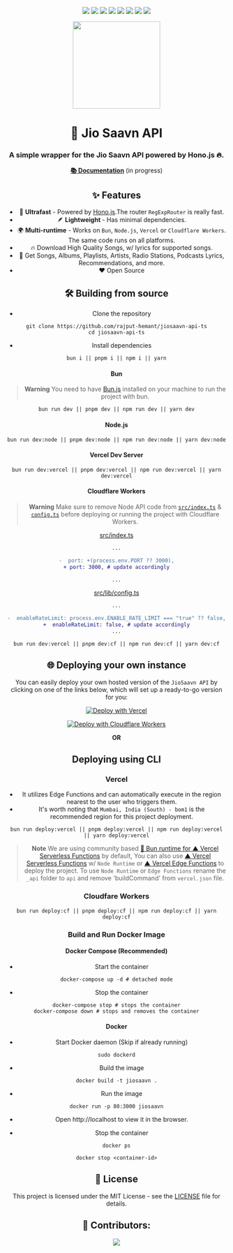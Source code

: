 <main align=center>

![][ci] ![][views] ![][stars] ![][forks] ![][issues] ![][license] ![][code-size] ![][commit-activity]

<img src="./public/jiosaavn-2.png" width="200px"/>

# 🎵 Jio Saavn API

### A simple wrapper for the Jio Saavn API powered by Hono.js 🔥.

[**📚 Documentation**](https://docs-jiosaavn.netlify.app/) (in progress)

## ✨ Features

</div>

- 🚀 **Ultrafast** - Powered by [Hono.js](https://hono.dev).The router `RegExpRouter` is really fast.
- 🪶 **Lightweight** - Has minimal dependencies.
- 🌍 **Multi-runtime** - Works on `Bun`, `Node.js`, `Vercel` or `Cloudflare Workers`. The same code runs on all platforms.
- 🔥 Download High Quality Songs, w/ lyrics for supported songs.
- 🎵 Get Songs, Albums, Playlists, Artists, Radio Stations, Podcasts Lyrics, Recommendations, and more.
- ❤️ Open Source

<div align=center>

## 🛠️ Building from source

</div>

- Clone the repository

```
git clone https://github.com/rajput-hemant/jiosaavn-api-ts
cd jiosaavn-api-ts
```

- Install dependencies

```
bun i || pnpm i || npm i || yarn
```

#### Bun

> **Warning**
> You need to have [Bun.js](https://bun.sh) installed on your machine to run the project with bun.

```
bun run dev || pnpm dev || npm run dev || yarn dev
```

#### Node.js

```
bun run dev:node || pnpm dev:node || npm run dev:node || yarn dev:node
```

#### Vercel Dev Server

```
bun run dev:vercel || pnpm dev:vercel || npm run dev:vercel || yarn dev:vercel
```

#### Cloudflare Workers

> **Warning**
> Make sure to remove Node API code from [`src/index.ts`](https://github.com/rajput-hemant/jiosaavn-api-ts/blob/master/src/index.ts) & [`config.ts`](https://github.com/rajput-hemant/jiosaavn-api-ts/blob/master/src/lib/config.ts#L8) before deploying or running the project with Cloudflare Workers.

[src/index.ts](https://github.com/rajput-hemant/jiosaavn-api-ts/blob/master/src/index.ts)

```diff
...

-  port: +(process.env.PORT ?? 3000),
+ port: 3000, # update accordingly

...
```

[src/lib/config.ts](https://github.com/rajput-hemant/jiosaavn-api-ts/blob/master/src/lib/config.ts#L8)

```diff
...

-  enableRateLimit: process.env.ENABLE_RATE_LIMIT === "true" ?? false,
+  enableRateLimit: false, # update accordingly
...

```

```
bun run dev:vercel || pnpm dev:cf || npm run dev:cf || yarn dev:cf
```

<div align = center>

## 🌐 Deploying your own instance

You can easily deploy your own hosted version of the `JioSaavn API` by clicking on one of the links below, which will set up a ready-to-go version for you:

[![Deploy with Vercel](https://vercel.com/button)](https://vercel.com/new/clone?repository-url=https://github.com/sumitkolhe/jiosaavn-api)

[![Deploy with Cloudflare Workers](https://deploy.workers.cloudflare.com/button)](https://deploy.workers.cloudflare.com/?url=https://github.com/rajput-hemant/jiosaavn-api-ts)

**OR**

## Deploying using CLI

</div>

### Vercel

- It utilizes Edge Functions and can automatically execute in the region nearest to the user who triggers them.
- It's worth noting that `Mumbai, India (South) - bom1` is the recommended region for this project deployment.

```
bun run deploy:vercel || pnpm deploy:vercel || npm run deploy:vercel || yarn deploy:vercel
```

> **Note**
> We are using community based [🐰 Bun runtime for ▲ Vercel Serverless Functions](https://github.com/vercel-community/bun) by default, You can also use [▲ Vercel Serverless Functions](https://vercel.com/docs/functions/serverless-functions) w/ `Node Runtime` or [▲ Vercel Edge Functions](https://vercel.com/docs/functions/edge-functions) to deploy the project.
> To use `Node Runtime` or `Edge Functions` rename the `_api` folder to `api` and remove 'buildCommand' from `vercel.json` file.

### Cloudfare Workers

```
bun run deploy:cf || pnpm deploy:cf || npm run deploy:cf || yarn deploy:cf
```

### Build and Run Docker Image

#### Docker Compose (Recommended)

- Start the container

```
docker-compose up -d # detached mode
```

- Stop the container

```
docker-compose stop # stops the container
docker-compose down # stops and removes the container
```

#### Docker

- Start Docker daemon (Skip if already running)

```
sudo dockerd
```

- Build the image

```
docker build -t jiosaavn .
```

- Run the image

```
docker run -p 80:3000 jiosaavn
```

- Open http://localhost to view it in the browser.

- Stop the container

```
docker ps
```

```
docker stop <container-id>
```

<div align=center>

## 📜 License

This project is licensed under the MIT License - see the [LICENSE](LICENSE) file for details.

## 🦾 Contributors:

<a href="https://github.com/rajput-hemant/jiosaavn-api-ts/graphs/contributors" target="blank"> <img src="https://contrib.rocks/image?repo=rajput-hemant/jiosaavn-api-ts&max=500" />

</main>

<!----------------------------------{ Labels }--------------------------------->

[views]: https://komarev.com/ghpvc/?username=jiosaavn-api-ts&label=view%20counter&color=red&style=flat
[code-size]: https://img.shields.io/github/languages/code-size/rajput-hemant/jiosaavn-api-ts
[issues]: https://img.shields.io/github/issues-raw/rajput-hemant/jiosaavn-api-ts
[license]: https://img.shields.io/github/license/rajput-hemant/jiosaavn-api-ts
[commit-activity]: https://img.shields.io/github/commit-activity/w/rajput-hemant/jiosaavn-api-ts
[forks]: https://img.shields.io/github/forks/rajput-hemant/jiosaavn-api-ts?style=flat
[stars]: https://img.shields.io/github/stars/rajput-hemant/jiosaavn-api-ts
[ci]: https://github.com/rajput-hemant/jiosaavn-api-ts/actions/workflows/ci.yml/badge.svg
